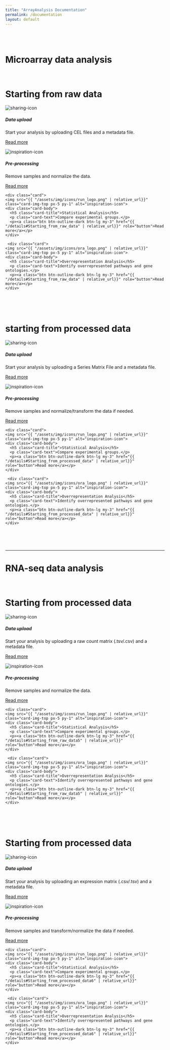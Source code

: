 ```yaml
---
title: "ArrayAnalysis Documentation"
permalink: /documentation
layout: default
---
```


<br>
<br>
<div class="container px-1">

<!-- Microarray data (raw) -->
<h1><b>Microarray data analysis</b></h1>
<br>
<h1>Starting from raw data</h1>
<div class="card-deck">

  <div class="card">
    <img src="{{ "/assets/img/icons/install_logo.png" | relative_url}}" class="card-img-top px-3 py-1" alt="sharing-icon">
    <div class="card-body">
      <h5 class="card-title">Data upload</h5>
      <p class="card-text">Start your analysis by uploading CEL files and a metadata file.</p>
      <p><a class="btn btn-outline-dark btn-lg my-3" href="{{ "/details#Starting_from_raw_data" | relative_url}}" role="button">Read more</a></p>
    </div>
  </div>
  
  <div class="card">
    <img src="{{ "/assets/img/icons/processing_logo.png" | relative_url}}" class="card-img-top px-5 py-1" alt="inspiration-icon">
    <div class="card-body">
      <h5 class="card-title">Pre-processing</h5>
      <p class="card-text">Remove samples and normalize the data.</p>
      <p><a class="btn btn-outline-dark btn-lg my-3" href="{{ "/details#Starting_from_raw_data" | relative_url}}" role="button">Read more</a></p>
    </div>
  </div>
  
    <div class="card">
    <img src="{{ "/assets/img/icons/run_logo.png" | relative_url}}" class="card-img-top px-5 py-1" alt="inspiration-icon">
    <div class="card-body">
      <h5 class="card-title">Statistical Analysis</h5>
      <p class="card-text">Compare experimental groups.</p>
      <p><a class="btn btn-outline-dark btn-lg my-3" href="{{ "/details#Starting_from_raw_data" | relative_url}}" role="button">Read more</a></p>
    </div>
  </div>
  
     <div class="card">
    <img src="{{ "/assets/img/icons/ora_logo.png" | relative_url}}" class="card-img-top px-5 py-1" alt="inspiration-icon">
    <div class="card-body">
      <h5 class="card-title">Overrepresentation Analysis</h5>
      <p class="card-text">Identify overrepresented pathways and gene ontologies.</p>
      <p><a class="btn btn-outline-dark btn-lg my-3" href="{{ "/details#Starting_from_raw_data" | relative_url}}" role="button">Read more</a></p>
    </div>
  </div>
  
</div>
<br>
<br>
<br>

<!-- Microarray data (processed) -->
<h1>starting from processed data</h1>

<div class="card-deck">

  <div class="card">
    <img src="{{ "/assets/img/icons/install_logo.png" | relative_url}}" class="card-img-top px-3 py-1" alt="sharing-icon">
    <div class="card-body">
      <h5 class="card-title">Data upload</h5>
      <p class="card-text">Start your analysis by uploading a Series Matrix File and a metadata file.</p>
      <p><a class="btn btn-outline-dark btn-lg my-3" href="{{ "/details#Starting_from_processed_data" | relative_url}}" role="button">Read more</a></p>
    </div>
  </div>
  
  <div class="card">
    <img src="{{ "/assets/img/icons/processing_logo.png" | relative_url}}" class="card-img-top px-5 py-1" alt="inspiration-icon">
    <div class="card-body">
      <h5 class="card-title">Pre-processing</h5>
      <p class="card-text">Remove samples and normalize/transform the data if needed.</p>      
      <p><a class="btn btn-outline-dark btn-lg my-3" href="{{ "/details#Starting_from_processed_data" | relative_url}}" role="button">Read more</a></p>
    </div>
  </div>
  
    <div class="card">
    <img src="{{ "/assets/img/icons/run_logo.png" | relative_url}}" class="card-img-top px-5 py-1" alt="inspiration-icon">
    <div class="card-body">
      <h5 class="card-title">Statistical Analysis</h5>
      <p class="card-text">Compare experimental groups.</p>
      <p><a class="btn btn-outline-dark btn-lg my-3" href="{{ "/details#Starting_from_processed_data" | relative_url}}" role="button">Read more</a></p>
    </div>
  </div>
  
     <div class="card">
    <img src="{{ "/assets/img/icons/ora_logo.png" | relative_url}}" class="card-img-top px-5 py-1" alt="inspiration-icon">
    <div class="card-body">
      <h5 class="card-title">Overrepresentation Analysis</h5>
      <p class="card-text">Identify overrepresented pathways and gene ontologies.</p>
      <p><a class="btn btn-outline-dark btn-lg my-3" href="{{ "/details#Starting_from_processed_data" | relative_url}}" role="button">Read more</a></p>
    </div>
  </div>
  
</div>
<br>
<br>
<br>
<hr>
<!-- RNA-seq (raw) -->
<h1><b>RNA-seq data analysis</b></h1>
<br>
<h1>Starting from processed data</h1>

<div class="card-deck">

  <div class="card">
    <img src="{{ "/assets/img/icons/install_logo.png" | relative_url}}" class="card-img-top px-3 py-1" alt="sharing-icon">
    <div class="card-body">
      <h5 class="card-title">Data upload</h5>
      <p class="card-text">Start your analysis by uploading a raw count matrix (.tsv/.csv) and a metadata file.</p>
      <p><a class="btn btn-outline-dark btn-lg my-3" href="{{ "/details#Starting_from_raw_data5" | relative_url}}" role="button">Read more</a></p>
    </div>
  </div>
  
  <div class="card">
    <img src="{{ "/assets/img/icons/processing_logo.png" | relative_url}}" class="card-img-top px-5 py-1" alt="inspiration-icon">
    <div class="card-body">
      <h5 class="card-title">Pre-processing</h5>
      <p class="card-text">Remove samples and normalize the data.</p>
      <p><a class="btn btn-outline-dark btn-lg my-3" href="{{ "/details#Starting_from_raw_data5" | relative_url}}" role="button">Read more</a></p>
    </div>
  </div>
  
    <div class="card">
    <img src="{{ "/assets/img/icons/run_logo.png" | relative_url}}" class="card-img-top px-5 py-1" alt="inspiration-icon">
    <div class="card-body">
      <h5 class="card-title">Statistical Analysis</h5>
      <p class="card-text">Compare experimental groups.</p>
      <p><a class="btn btn-outline-dark btn-lg my-3" href="{{ "/details#Starting_from_raw_data5" | relative_url}}" role="button">Read more</a></p>
    </div>
  </div>
  
     <div class="card">
    <img src="{{ "/assets/img/icons/ora_logo.png" | relative_url}}" class="card-img-top px-5 py-1" alt="inspiration-icon">
    <div class="card-body">
      <h5 class="card-title">Overrepresentation Analysis</h5>
      <p class="card-text">Identify overrepresented pathways and gene ontologies.</p>
      <p><a class="btn btn-outline-dark btn-lg my-3" href="{{ "/details#Starting_from_raw_data5" | relative_url}}" role="button">Read more</a></p>
    </div>
  </div>
  
</div>
<br>
<br>
<br>

<!-- RNA-seq data (processed) -->
<h1>Starting from processed data</h1>

<div class="card-deck">

  <div class="card">
    <img src="{{ "/assets/img/icons/install_logo.png" | relative_url}}" class="card-img-top px-3 py-1" alt="sharing-icon">
    <div class="card-body">
      <h5 class="card-title">Data upload</h5>
      <p class="card-text">Start your analysis by uploading an expression matrix (.csv/.tsv) and a metadata file.</p>
      <p><a class="btn btn-outline-dark btn-lg my-3" href="{{ "/details#Starting_from_processed_data6" | relative_url}}" role="button">Read more</a></p>
    </div>
  </div>
  
  <div class="card">
    <img src="{{ "/assets/img/icons/processing_logo.png" | relative_url}}" class="card-img-top px-5 py-1" alt="inspiration-icon">
    <div class="card-body">
      <h5 class="card-title">Pre-processing</h5>
      <p class="card-text">Remove samples and transform/normalize the data if needed.</p>
      <p><a class="btn btn-outline-dark btn-lg my-3" href="{{ "/details#Starting_from_processed_data6" | relative_url}}" role="button">Read more</a></p>
    </div>
  </div>
  
    <div class="card">
    <img src="{{ "/assets/img/icons/run_logo.png" | relative_url}}" class="card-img-top px-5 py-1" alt="inspiration-icon">
    <div class="card-body">
      <h5 class="card-title">Statistical Analysis</h5>
      <p class="card-text">Compare experimental groups.</p>
      <p><a class="btn btn-outline-dark btn-lg my-3" href="{{ "/details#Starting_from_processed_data6" | relative_url}}" role="button">Read more</a></p>
    </div>
  </div>
  
     <div class="card">
    <img src="{{ "/assets/img/icons/ora_logo.png" | relative_url}}" class="card-img-top px-5 py-1" alt="inspiration-icon">
    <div class="card-body">
      <h5 class="card-title">Overrepresentation Analysis</h5>
      <p class="card-text">Identify overrepresented pathways and gene ontologies.</p>
      <p><a class="btn btn-outline-dark btn-lg my-3" href="{{ "/details#Starting_from_processed_data6" | relative_url}}" role="button">Read more</a></p>
    </div>
  </div>
  
</div>
<br>
<br>
<br>

</div>